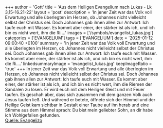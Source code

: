 +++
author = 'Gott'
title = 'Aus dem Heiligen Evangelium nach Lukas - Lk 3,15-16.21-22'
layout = 'post'
description = 'In jener Zeit war das Volk voll Erwartung und alle überlegten im Herzen, ob Johannes nicht vielleicht selbst der Christus sei. Doch Johannes gab ihnen allen zur Antwort: Ich taufe euch mit Wasser. Es kommt aber einer, der stärker ist als ich, und ich bin es nicht wert, ihm die Ri....'
images = ['/symbols/evangelist_lukas.jpg']
categories = ['EVANGELIUM']
tags = ['EVANGELIUM']
date = '2025-01-12 09:00:40 +0100'
summary = 'In jener Zeit war das Volk voll Erwartung und alle überlegten im Herzen, ob Johannes nicht vielleicht selbst der Christus sei. Doch Johannes gab ihnen allen zur Antwort: Ich taufe euch mit Wasser. Es kommt aber einer, der stärker ist als ich, und ich bin es nicht wert, ihm die Ri....'
linkedsummaryImage = 'evangelist_lukas.jpg'
keepImageRatio = 'true'
+++
In jener Zeit war das Volk voll Erwartung und alle überlegten im Herzen, ob Johannes nicht vielleicht selbst der Christus sei.
Doch Johannes gab ihnen allen zur Antwort: Ich taufe euch mit Wasser. Es kommt aber einer, der stärker ist als ich, und ich bin es nicht wert, ihm die Riemen der Sandalen zu lösen.<!--more--> Er wird euch mit dem Heiligen Geist und mit Feuer taufen.
Es geschah aber, dass sich zusammen mit dem ganzen Volk auch Jesus taufen ließ. Und während er betete, öffnete sich der Himmel
und der Heilige Geist kam sichtbar in Gestalt einer Taube auf ihn herab und eine Stimme aus dem Himmel sprach: Du bist mein geliebter Sohn, an dir habe ich Wohlgefallen gefunden.<br> [Quelle: Evangelizo](https://evangeliumtagfuertag.org/DE/gospel)